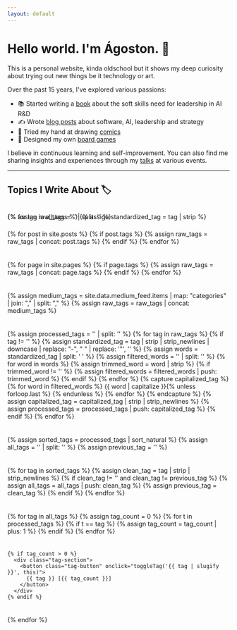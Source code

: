 ```yaml
---
layout: default
---
```


# Hello world. I'm Ágoston. 👋

This is a personal website, kinda oldschool but it shows my deep curiosity about trying out new things be it technology or art.

Over the past 15 years, I've explored various passions:
- 📚 Started writing a [book](/book) about the soft skills need for leadership in AI R&D
- ✍️ Wrote [blog posts](/blog) about software, AI, leadership and strategy
- 🎨 Tried my hand at drawing [comics](/comics)
- 🎲 Designed my own [board games](/games)

I believe in continuous learning and self-improvement. You can also find me sharing insights and experiences through my [talks](/talks) at various events.

---

## Topics I Write About 🏷️

<div class="tag-container">
  <div class="tag-sections">
  {% assign raw_tags = '' | split: '' %}
  
  <!-- From posts -->
  {% for post in site.posts %}
    {% if post.tags %}
      {% assign raw_tags = raw_tags | concat: post.tags %}
    {% endif %}
  {% endfor %}
  
  <!-- From pages -->
  {% for page in site.pages %}
    {% if page.tags %}
      {% assign raw_tags = raw_tags | concat: page.tags %}
    {% endif %}
  {% endfor %}
  
  <!-- From Medium posts -->
  {% assign medium_tags = site.data.medium_feed.items | map: "categories" | join: "," | split: "," %}
  {% assign raw_tags = raw_tags | concat: medium_tags %}
  
  <!-- Process all tags at once -->
  {% assign processed_tags = '' | split: '' %}
  {% for tag in raw_tags %}
    {% if tag != '' %}
      {% assign standardized_tag = tag | strip | strip_newlines | downcase | replace: "-", " " | replace: '"', '' %}
      {% assign words = standardized_tag | split: ' ' %}
      {% assign filtered_words = '' | split: '' %}
      {% for word in words %}
        {% assign trimmed_word = word | strip %}
        {% if trimmed_word != '' %}
          {% assign filtered_words = filtered_words | push: trimmed_word %}
        {% endif %}
      {% endfor %}
      {% capture capitalized_tag %}
        {% for word in filtered_words %}
          {{ word | capitalize }}{% unless forloop.last %} {% endunless %}
        {% endfor %}
      {% endcapture %}
      {% assign capitalized_tag = capitalized_tag | strip | strip_newlines %}
      {% assign processed_tags = processed_tags | push: capitalized_tag %}
    {% endif %}
  {% endfor %}
  
  <!-- Sort and deduplicate -->
  {% assign sorted_tags = processed_tags | sort_natural %}
  {% assign all_tags = '' | split: '' %}
  {% assign previous_tag = '' %}
  
  {% for tag in sorted_tags %}
    {% assign clean_tag = tag | strip | strip_newlines %}
    {% if clean_tag != '' and clean_tag != previous_tag %}
      {% assign all_tags = all_tags | push: clean_tag %}
      {% assign previous_tag = clean_tag %}
    {% endif %}
  {% endfor %}
  
  <!-- Create tag buttons with counts -->
  {% for tag in all_tags %}
    {% assign tag_count = 0 %}
    {% for t in processed_tags %}
      {% if t == tag %}
        {% assign tag_count = tag_count | plus: 1 %}
      {% endif %}
    {% endfor %}
    
    {% if tag_count > 0 %}
      <div class="tag-section">
        <button class="tag-button" onclick="toggleTag('{{ tag | slugify }}', this)">
          {{ tag }} [{{ tag_count }}]
        </button>
      </div>
    {% endif %}
  {% endfor %}
  
  <!-- Create tag contents -->
  <div class="tag-contents">
  {% for tag in all_tags %}
    {% assign standardized_tag = tag | strip %}
    <div id="{{ standardized_tag | slugify }}" class="tag-content">
      <ul>
      <li style="display:none">Debug - Raw tag: '{{ standardized_tag }}'</li>
      {% assign tag_normalized = standardized_tag | strip | strip_newlines | downcase | replace: " ", "" | replace: "-", "" %}
      <li style="display:none">Debug - After normalization: '{{ tag_normalized }}'</li>
      {% for post in site.data.medium_feed.items %}
        {% for category in post.categories %}
          {% assign normalized_category = category | strip | strip_newlines | downcase | replace: " ", "" | replace: "-", "" %}
          <li style="display:none">Debug - Comparing: '{{ normalized_category }}' with '{{ tag_normalized }}'</li>
          {% if normalized_category == tag_normalized %}
            <li>
              <a href="{{ post.link }}" target="_blank">{{ post.title }}</a>
              <small>({{ post.pubDate | date: '%d %B %Y' }}) (Medium)</small>
            </li>
            {% break %}
          {% endif %}
        {% endfor %}
      {% endfor %}
      
      {% for post in site.posts %}
        {% for post_tag in post.tags %}
          {% assign current_tag = post_tag | strip | downcase | replace: "-", " " %}
          {% assign words = current_tag | split: ' ' %}
          {% capture capitalized_current_tag %}
            {% for word in words %}
              {{ word | capitalize }}{% unless forloop.last %} {% endunless %}
            {% endfor %}
          {% endcapture %}
          {% assign capitalized_current_tag = capitalized_current_tag | strip %}
          {% if capitalized_current_tag == standardized_tag %}
            <li>
              <a href="{{ site.baseurl }}{{ post.url }}">{{ post.title }}</a>
              <small>({{ post.date | date: '%d %B %Y' }})</small>
            </li>
          {% endif %}
        {% endfor %}
      {% endfor %}
      
      {% for page in site.pages %}
        {% if page.tags %}
          {% for page_tag in page.tags %}
            {% assign current_tag = page_tag | strip | downcase | replace: "-", " " %}
            {% assign words = current_tag | split: ' ' %}
            {% capture capitalized_current_tag %}
              {% for word in words %}
                {{ word | capitalize }}{% unless forloop.last %} {% endunless %}
              {% endfor %}
            {% endcapture %}
            {% assign capitalized_current_tag = capitalized_current_tag | strip %}
            {% if capitalized_current_tag == standardized_tag %}
              <li>
                <a href="{{ site.baseurl }}{{ page.url }}">{{ page.title }}</a>
                <small>(Page)</small>
              </li>
            {% endif %}
          {% endfor %}
        {% endif %}
      {% endfor %}
      </ul>
    </div>
  {% endfor %}
  </div>
</div>

<style>
.tag-container {
  position: relative;
  margin: 2rem 0;
}

.tag-sections {
  display: flex;
  flex-wrap: wrap;
  gap: 0.5rem;
  position: relative;
}

.tag-section {
  display: inline-block;
}

.tag-button {
  padding: 0.5rem 1rem;
  background: #f0f0f0;
  border: none;
  border-radius: 20px;
  cursor: pointer;
  font-size: 1rem;
  transition: all 0.2s ease;
  white-space: nowrap;
}

.tag-button:hover {
  background: #e0e0e0;
}

.tag-button.active {
  background: #e0e0e0;
}

.tag-contents {
  position: absolute;
  top: 0;
  left: 0;
  right: 0;
  pointer-events: none;
}

.tag-content {
  position: absolute;
  left: 0;
  margin-top: 0.5rem;
  background: white;
  border: 1px solid #f0f0f0;
  border-radius: 4px;
  padding: 1rem;
  min-width: 300px;
  z-index: 100;
  box-shadow: 0 2px 8px rgba(0,0,0,0.1);
  display: none;
  pointer-events: auto;
}

.tag-content ul {
  list-style: none;
  padding-left: 0;
  margin: 0.5rem 0;
}

.tag-content li {
  margin: 0.5rem 0;
  white-space: nowrap;
}

.tag-content small {
  color: #666;
  margin-left: 0.5rem;
}
</style>

<script>
function toggleTag(tagId, button) {
  var content = document.getElementById(tagId);
  var wasVisible = content.style.display === "block";
  
  // Reset all buttons and contents
  document.querySelectorAll('.tag-button').forEach(btn => btn.classList.remove('active'));
  document.querySelectorAll('.tag-content').forEach(content => content.style.display = "none");
  
  if (!wasVisible) {
    // Get button position
    var buttonRect = button.getBoundingClientRect();
    var containerRect = document.querySelector('.tag-container').getBoundingClientRect();
    
    // Calculate top position relative to the button, accounting for scroll
    var scrollTop = window.pageYOffset || document.documentElement.scrollTop;
    var topPosition = buttonRect.bottom - containerRect.top;
    
    // Position and show content
    content.style.top = topPosition + 'px';
    content.style.display = "block";
    button.classList.add('active');
  }
}

// Close tag content when clicking outside
document.addEventListener('click', function(event) {
  if (!event.target.closest('.tag-section') && !event.target.closest('.tag-content')) {
    document.querySelectorAll('.tag-button').forEach(btn => btn.classList.remove('active'));
    document.querySelectorAll('.tag-content').forEach(el => {
      el.style.display = 'none';
    });
  }
});
</script>
